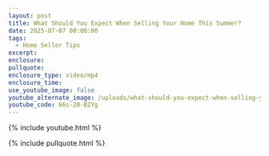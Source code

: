 ```yaml
---
layout: post
title: What Should You Expect When Selling Your Home This Summer?
date: 2025-07-07 00:00:00
tags:
  - Home Seller Tips
excerpt:
enclosure:
pullquote:
enclosure_type: video/mp4
enclosure_time:
use_youtube_image: false
youtube_alternate_image: /uploads/what-should-you-expect-when-selling-your-home-this-summer-1-1.png
youtube_code: 66s-20-BZYg
---
```

{% include youtube.html %}

{% include pullquote.html %}